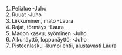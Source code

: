 1. Pelialue -Juho
2. Ruuat -Juho
3. Liikkuminen, mato -Laura
4. Rajat, törmäys -Laura
5. Madon kasvu; syöminen -Juho
6. Alkunäyttö, loppunäyttö; -Juho
7. Pisteenlasku -kumpi ehtii, alustavasti Laura